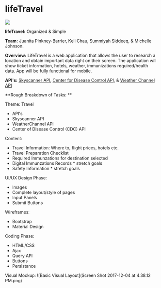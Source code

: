 # lifeTravel

![](https://upload.wikimedia.org/wikipedia/commons/thumb/f/fb/Noun_15537_ccElliotVerhaeren_travel.svg/200px-Noun_15537_ccElliotVerhaeren_travel.svg.png)

**lifeTravel:** Organized & Simple

**Team:** Juanita Pinkney-Barrier, Keli Chau, Summiyah Siddeeq, & Michelle Johnson.

**Overview:** LifeTravel is a web application that allows the user to research a location and obtain important data right on their screen. The application will show ticket information, hotels, weather, immunizations required/health data. App will be fully functional for mobile.

**API's:** [Skyscanner API](https://partners.skyscanner.net/affiliates/travel-apis/), [Center for Disease Control API](https://tools.cdc.gov/syndication/api.aspx#feedoverview), & [Weather Channel API](https://www.programmableweb.com/api/weather-channel)

**Rough Breakdown of Tasks: 
**

Theme: Travel

* API's
* Skyscanner API
* WeatherChannel API
* Center of Disease Control (CDC) API

Content:

* Travel Information: Where to, flight prices, hotels etc.
* Travel Preparation Checklist
* Required Immunzations for destination selected
* Digital Immunzations Records * stretch goals
* Safety Information * stretch goals

UI/UX Design Phase:

* Images
* Complete layout/style of pages
* Input Panels
* Submit Buttons

Wireframes:

* Bootstrap 
* Material Design

Coding Phase:

* HTML/CSS
* Ajax
* Query API
* Buttons
* Persistance

	
Visual Mockup: ![Basic Visual Layout](Screen Shot 2017-12-04 at 4.38.12 PM.png)








